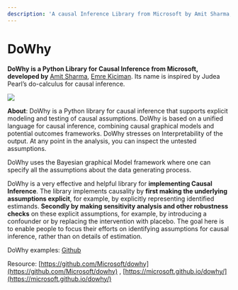 ```yaml
---
description: 'A causal Inference Library from Microsoft by Amit Sharma, Emre Kiciman'
---
```


# DoWhy

**DoWhy is a Python Library for Causal Inference from Microsoft, developed by** [Amit Sharma](https://www.microsoft.com/en-us/research/people/amshar/), [Emre Kiciman](https://www.microsoft.com/en-us/research/people/emrek/). Its name is inspired by Judea Pearl’s do-calculus for causal inference. 

![](../../.gitbook/assets/image%20%2814%29.png)

**About**: DoWhy is a Python library for causal inference that supports explicit modeling and testing of causal assumptions. DoWhy is based on a unified language for causal inference, combining causal graphical models and potential outcomes frameworks. DoWhy stresses on Interpretability of the output. At any point in the analysis, you can inspect the untested assumptions.

DoWhy uses the Bayesian graphical Model framework where one can specify all the assumptions about the data generating process. 

DoWhy is a very effective and helpful library for **implementing Causal Inference**. The library implements causality by **first making the underlying assumptions explicit**, for example, by explicitly representing identified estimands. **Secondly by making sensitivity analysis and other robustness checks** on these explicit assumptions, for example, by introducing a confounder or by replacing the intervention with placebo. The goal here is to enable people to focus their efforts on identifying assumptions for causal inference, rather than on details of estimation.

DoWhy examples: [Github](https://github.com/microsoft/dowhy/tree/master/docs/source/example_notebooks/)

Resource: [https://github.com/Microsoft/dowhy](https://github.com/Microsoft/dowhy) , [https://microsoft.github.io/dowhy/](https://microsoft.github.io/dowhy/)

